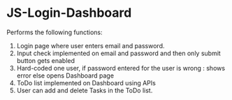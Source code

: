 # JS-Login-Dashboard

Performs the following functions:

1. Login page where user enters email and password.
2. Input check implemented on email and password and then only submit button gets enabled
3. Hard-coded one user, if password entered for the user is wrong : shows error else opens Dashboard page
4. ToDo list implemented on Dashboard using APIs
5. User can add and delete Tasks in the ToDo list.
